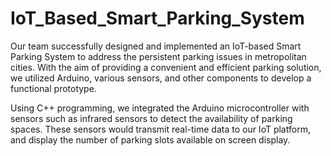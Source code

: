 # IoT_Based_Smart_Parking_System
Our team successfully designed and implemented an IoT-based Smart Parking System to address the persistent parking issues in metropolitan cities. With the aim of providing a convenient and efficient parking solution, we utilized Arduino, various sensors, and other components to develop a functional prototype.

Using C++ programming, we integrated the Arduino microcontroller with sensors such as infrared sensors to detect the availability of parking spaces. These sensors would transmit real-time data to our IoT platform, and display the number of parking slots available on screen display.
